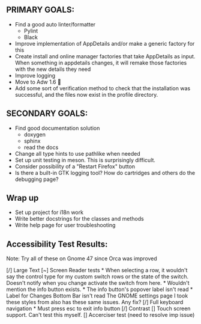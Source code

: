 ## PRIMARY GOALS:
* Find a good auto linter/formatter
    * Pylint
    * Black 
* Improve implementation of AppDetails and/or make a generic factory for this
* Create install and online manager factories that take AppDetails as input. When something in appdetails changes, it will remake those factories with the new details they need
* Improve logging
* Move to Adw 1.6 🥹
* Add some sort of verification method to check that the installation was successful, and the files now exist in the profile directory.


## SECONDARY GOALS:
* Find good documentation solution
    * doxygen
    * sphinx
    * read the docs
* Change all type hints to use pathlike when needed
* Set up unit testing in meson. This is surprisingly difficult.
* Consider possibility of a "Restart Firefox" button
* Is there a built-in GTK logging tool? How do cartridges and others do the debugging page?


## Wrap up
* Set up project for i18n work
* Write better docstrings for the classes and methods
* Write help page for user troubleshooting


## Accessibility Test Results:

Note: Try all of these on Gnome 47 since Orca was improved

[/] Large Text
[~] Screen Reader tests
    * When selecting a row, it wouldn't say the control type for my custom switch rows or the state of the switch. Doesn't notify when you change activate the switch from here.
    * Wouldn't mention the info button exists.
    * The info button's popover label isn't read
    * Label for Changes Bottom Bar isn't read
    The GNOME settings page I took these styles from also has these same issues. Any fix?
[/] Full keyboard navigation
    * Must press esc to exit info button
[/] Contrast
[] Touch screen support. Can't test this myself.
[] Accerciser test (need to resolve imp issue)

